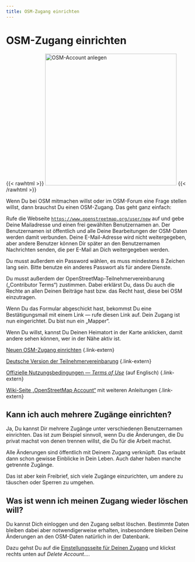 ```yaml
---
title: OSM-Zugang einrichten
---
```


# OSM-Zugang einrichten

{{< rawhtml >}}
<a class="float-right" href="https://www.openstreetmap.org/user/new"><img class="with-border" src="anmeldedialog.png" alt="OSM-Account anlegen" title="OSM-Account anlegen" width="360"/></a>
{{< /rawhtml >}}

Wenn Du bei OSM mitmachen willst oder im OSM-Forum eine Frage stellen willst,
dann brauchst Du einen OSM-Zugang. Das geht ganz einfach:

Rufe die Webseite
[`https://www.openstreetmap.org/user/new`](https://www.openstreetmap.org/user/new)
auf und gebe Deine Mailadresse und einen frei gewählten Benutzernamen an. Der
Benutzernamen ist öffentlich und alle Deine Bearbeitungen der OSM-Daten werden
damit verbunden. Deine E-Mail-Adresse wird nicht weitergegeben, aber andere
Benutzer können Dir später an den Benutzernamen Nachrichten senden, die per
E-Mail an Dich weitergegeben werden.

Du musst außerdem ein Password wählen, es muss mindestens 8 Zeichen lang sein.
Bitte benutze ein anderes Passwort als für andere Dienste.

Du musst außerdem der OpenStreetMap-Teil&shy;nehmer&shy;verein&shy;barung
(„Contributor Terms“) zustimmen. Dabei erklärst Du, dass Du auch die Rechte an
allen Deinen Beiträge hast bzw. das Recht hast, diese bei OSM einzutragen.

Wenn Du das Formular abgeschickt hast, bekommst Du eine Bestätigungsmail mit
einem Link &mdash; rufe diesen Link auf. Dein Zugang ist nun eingerichtet.
Du bist nun ein „Mapper“.

Wenn Du willst, kannst Du Deinen Heimatort in der Karte anklicken, damit andere
sehen können, wer in der Nähe aktiv ist.

[Neuen OSM-Zugang einrichten](https://www.openstreetmap.org/user/new)
{.link-extern}

[Deutsche Version der
Teilnehmervereinbarung](https://osmfoundation.org/wiki/Licence/Contributor_Terms/DE)
{.link-extern}

[Offizielle Nutzungsbedingungen &mdash; *Terms of Use*](https://wiki.osmfoundation.org/wiki/Terms_of_Use) (auf Englisch)
{.link-extern}

[Wiki-Seite „OpenStreetMap Account“](https://wiki.openstreetmap.org/wiki/OpenStreetMap_account) mit weiteren Anleitungen
{.link-extern}

## Kann ich auch mehrere Zugänge einrichten?

Ja, Du kannst Dir mehrere Zugänge unter verschiedenen Benutzernamen einrichten.
Das ist zum Beispiel sinnvoll, wenn Du die Änderungen, die Du privat machst
von denen trennen willst, die Du für die Arbeit machst.

Alle Änderungen sind öffentlich mit Deinem Zugang verknüpft. Das erlaubt dann
schon gewisse Einblicke in Dein Leben. Auch daher haben manche getrennte
Zugänge.

Das ist aber kein Freibrief, sich viele Zugänge einzurichten, um andere zu
täuschen oder Sperren zu umgehen.

## Was ist wenn ich meinen Zugang wieder löschen will?

Du kannst Dich einloggen und den Zugang selbst löschen. Bestimmte Daten
bleiben dabei aber notwendigerweise erhalten, insbesondere bleiben Deine
Änderungen an den OSM-Daten natürlich in der Datenbank.

Dazu gehst Du auf die [Einstellungsseite für Deinen
Zugang](https://www.openstreetmap.org/account/edit) und klickst rechts unten
auf *Delete Account...*.

